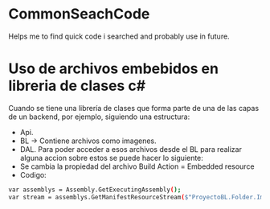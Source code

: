 # CommonSeachCode
Helps me to find quick code i searched and probably  use in future.


# Uso de archivos embebidos en libreria de clases c#
Cuando se tiene una librería de clases que forma parte de una de las capas de un backend, por ejemplo, siguiendo una estructura:
  * Api.
  * BL  -> Contiene archivos como imagenes.
  * DAL.
Para poder acceder a esos archivos desde el BL para realizar alguna accion sobre estos se puede hacer lo siguiente:
  * Se cambia la propiedad del archivo Build Action = Embedded resource 
  * Codigo:
  ```sh
  var assemblys = Assembly.GetExecutingAssembly();
  var stream = assemblys.GetManifestResourceStream($"ProyectoBL.Folder.Imagen.logo.png");
  ```
  
